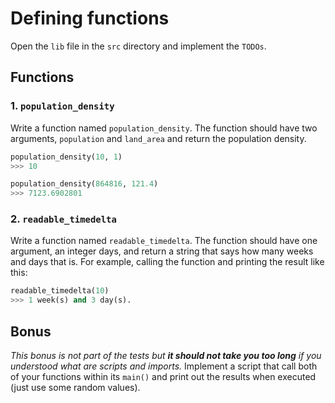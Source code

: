 # Defining functions

Open the `lib` file in the `src` directory and implement the `TODOs`.

## Functions

### 1. `population_density`
Write a function named `population_density`. The function should have two
arguments, `population` and `land_area` and return the population density.

```python
population_density(10, 1)
>>> 10

population_density(864816, 121.4)
>>> 7123.6902801
```

### 2. `readable_timedelta`
Write a function named `readable_timedelta`. The function should have one argument, an integer days, and return a string that says how many weeks and days that is. For example, calling the function and printing the result like this:

```python
readable_timedelta(10)
>>> 1 week(s) and 3 day(s).
```

## Bonus
_This bonus is not part of the tests but **it should not take you too long** if
you understood what are scripts and imports._
Implement a script that call both of your functions within its `main()` and
print out the results when executed (just use some random values).
